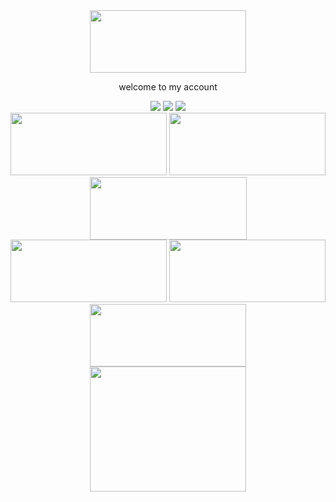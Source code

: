 <div align="center">
 <img src="https://www.google.com/url?sa=i&url=https%3A%2F%2Fvsthemes.org%2Fwallpapers%2Fanime%2F69058-serial-experiments-lain.html&psig=AOvVaw3JUZCypXswu6MQqln8Wynd&ust=1753716444780000&source=images&cd=vfe&opi=89978449&ved=0CBUQjRxqFwoTCPjD4IKt3Y4DFQAAAAAdAAAAABAU" height="100" width="250">
 <p> welcome to my account</p>
 <div/>

<div id="start" align="center">
    <img src="http://github-profile-summary-cards.vercel.app/api/cards/profile-details?username=lampochka112&theme=chartreuse_dark"/>
    <img src="http://github-profile-summary-cards.vercel.app/api/cards/repos-per-language?username=lampochka112&theme=chartreuse_dark"/>
    <img src="http://github-profile-summary-cards.vercel.app/api/cards/stats?username=lampochka112&theme=chartreuse_dark">
<div/>

<div>
<img src="https://cdn.jsdelivr.net/gh/devicons/devicon@latest/icons/javascript/javascript-original.svg" height="100" width="250">
<img src="https://cdn.jsdelivr.net/gh/devicons/devicon@latest/icons/html5/html5-original.svg" height="100" width="250">
<img src="https://cdn.jsdelivr.net/gh/devicons/devicon@latest/icons/python/python-original-wordmark.svg"  height="100" width="251">
<div/>

<div>
<img src="https://cdn.jsdelivr.net/gh/devicons/devicon@latest/icons/java/java-plain-wordmark.svg" height="100" width="250">
<img src="https://cdn.jsdelivr.net/gh/devicons/devicon@latest/icons/cplusplus/cplusplus-original.svg" height="100" width="250">
<img src="https://cdn.jsdelivr.net/gh/devicons/devicon@latest/icons/babel/babel-original.svg" height="100" width="250">
<div/>

<div>
<img src= https://a.d-cd.net/421378es-960.jpg height="200" width="250">
<div/>